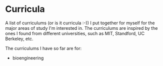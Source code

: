 # Curricula

A list of curriculums (or is it curricula :-)) I put together for myself for the major areas of study I'm interested in. The curriculums are inspired by the ones I found from different universities, such as MIT, Standford, UC Berkeley, etc.

The curriculums I have so far are for:
- bioengineering